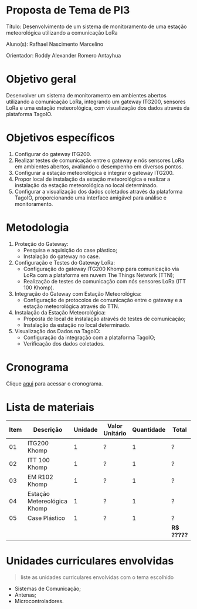 # Proposta de Tema de PI3
Título: Desenvolvimento de um sistema de monitoramento de uma estação meteorológica utilizando a comunicação LoRa

Aluno(s): Rafhael Nascimento Marcelino

Orientador: Roddy Alexander Romero Antayhua

# Objetivo geral
Desenvolver um sistema de monitoramento em ambientes abertos utilizando a comunicação LoRa, integrando um gateway ITG200, sensores LoRa e uma estação meteorológica, com visualização dos dados através da plataforma TagoIO.

# Objetivos específicos

1. Configurar do gateway ITG200.<br /> 
2. Realizar testes de comunicação entre o gateway e nós sensores LoRa em ambientes abertos, avaliando o desempenho em diversos pontos.<br /> 
3. Configurar a estação meteorológica e integrar o gateway ITG200.<br /> 
4. Propor local de instalação da estação meteorológica e realizar a instalação da estação meteorológica no local determinado.<br/> 
5. Configurar a visualização dos dados coletados através da plataforma TagoIO, proporcionando uma interface amigável para análise e monitoramento.

# Metodologia
1. Proteção do Gateway:<br />
    - Pesquisa e aquisição do case plástico; <br />
    - Instalação do gateway no case.<br /> 
2. Configuração e Testes do Gateway LoRa:<br />
    - Configuração do gateway ITG200 Khomp para comunicação via LoRa com a plataforma em nuvem The Things Network (TTN); <br />
    - Realização de testes de comunicação com nós sensores LoRa (ITT 100 Khomp).<br /> 
3. Integração do Gateway com Estação Meteorológica:<br />
    - Configuração de protocolos de comunicação entre o gateway e a estação meteorológica através do TTN.<br /> 
4. Instalação da Estação Meteorológica:<br />
    - Proposta de local de instalação através de testes de comunicação; <br />
    - Instalação da estação no local determinado.<br /> 
5. Visualização dos Dados na TagoIO:<br />
    - Configuração da integração com a plataforma TagoIO; <br />
    - Verificação dos dados coletados.

# Cronograma

Clique [aqui](https://github.com/users/rafhamarcelino/projects/1/views/3) para acessar o cronograma.

# Lista de materiais 

| Item | Descrição | Unidade | Valor Unitário | Quantidade | Total |
| ---- | ------------- | --- | ------------- | ------------- | ------------- |
|  01  | ITG200 Khomp | 1 | ? | 1 | ? |
|  02  | ITT 100 Khomp | 1 | ? | 1 | ? |
|  03  | EM R102 Khomp | 1 | ? | 1 | ? |
|  04  | Estação Metereológica Khomp | 1 | ? | 1 | ? |
|  05  | Case Plástico | 1 | ? | 1 | ? |
|    |  |   |  |  | **R$ ?????** |

# Unidades curriculares envolvidas
> liste as unidades curriculares envolvidas com o tema escolhido
- Sistemas de Comunicação;
- Antenas;
- Microcontroladores.
